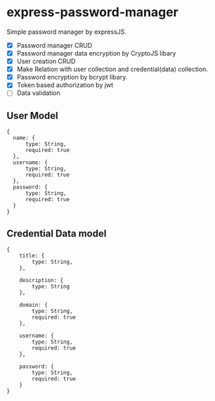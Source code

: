 # express-password-manager

Simple password manager by expressJS.

- [x] Password manager CRUD
- [x] Password manager data encryption by CryptoJS libary
- [x] User creation CRUD
- [x] Make Relation with user collection and credential(data) collection.
- [x] Password encryption by bcrypt libary.
- [x] Token based authorization by jwt
- [ ] Data validation

## User Model



    {
      name: {
          type: String,
          required: true
      },
      username: {
          type: String,
          required: true
      },
      password: {
          type: String,
          required: true
      }
    }
    


## Credential Data model


    {
        title: {
            type: String,
        },

        description: {
            type: String
        },

        domain: {
            type: String,
            required: true
        },

        username: {
            type: String,
            required: true
        },

        password: {
            type: String,
            required: true
        }
    }
